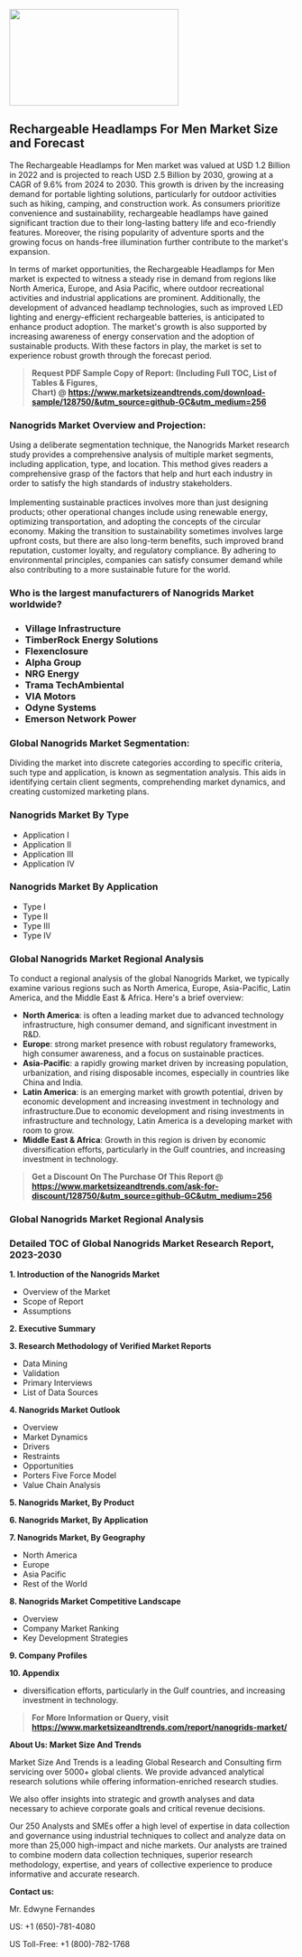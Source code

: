 <p><img class="alignnone size-medium wp-image-20088" src="https://ffe5etoiles.com/wp-content/uploads/2024/12/MST1-300x171.png" alt="" width="300" height="171" /></p><h2>Rechargeable Headlamps For Men Market Size and Forecast</h2><p>The Rechargeable Headlamps for Men market was valued at USD 1.2 Billion in 2022 and is projected to reach USD 2.5 Billion by 2030, growing at a CAGR of 9.6% from 2024 to 2030. This growth is driven by the increasing demand for portable lighting solutions, particularly for outdoor activities such as hiking, camping, and construction work. As consumers prioritize convenience and sustainability, rechargeable headlamps have gained significant traction due to their long-lasting battery life and eco-friendly features. Moreover, the rising popularity of adventure sports and the growing focus on hands-free illumination further contribute to the market's expansion.</p><p>In terms of market opportunities, the Rechargeable Headlamps for Men market is expected to witness a steady rise in demand from regions like North America, Europe, and Asia Pacific, where outdoor recreational activities and industrial applications are prominent. Additionally, the development of advanced headlamp technologies, such as improved LED lighting and energy-efficient rechargeable batteries, is anticipated to enhance product adoption. The market's growth is also supported by increasing awareness of energy conservation and the adoption of sustainable products. With these factors in play, the market is set to experience robust growth through the forecast period.</p></p><blockquote id="" class=""><strong>Request PDF Sample Copy of Report: (Including Full TOC, List of Tables &amp; Figures, Chart)&nbsp;@&nbsp;<strong><a href="https://www.marketsizeandtrends.com/download-sample/128750/&utm_source=github-GC&utm_medium=256" target="_blank">https://www.marketsizeandtrends.com/download-sample/128750/&utm_source=github-GC&utm_medium=256</a></strong></strong></blockquote><h3 id="" class="">Nanogrids Market&nbsp;Overview and Projection:</h3><p id="" class="">Using a deliberate segmentation technique, the Nanogrids Market research study provides a comprehensive analysis of multiple market segments, including application, type, and location. This method gives readers a comprehensive grasp of the factors that help and hurt each industry in order to satisfy the high standards of industry stakeholders. <br /> <br />Implementing sustainable practices involves more than just designing products; other operational changes include using renewable energy, optimizing transportation, and adopting the concepts of the circular economy. Making the transition to sustainability sometimes involves large upfront costs, but there are also long-term benefits, such improved brand reputation, customer loyalty, and regulatory compliance. By adhering to environmental principles, companies can satisfy consumer demand while also contributing to a more sustainable future for the world.</p><h3 id="" class="">Who is the largest manufacturers of&nbsp;Nanogrids Market worldwide?</h3><h3 class=""><p><ul><li>Village Infrastructure </li><li> TimberRock Energy Solutions </li><li> Flexenclosure </li><li> Alpha Group </li><li> NRG Energy </li><li> Trama TechAmbiental </li><li> VIA Motors </li><li> Odyne Systems </li><li> Emerson Network Power</li></ul></p></h3><h3 id="" class="">Global&nbsp;Nanogrids Market Segmentation:</h3><p id="" class="">Dividing the market into discrete categories according to specific criteria, such type and application, is known as segmentation analysis. This aids in identifying certain client segments, comprehending market dynamics, and creating customized marketing plans.</p><h3 id="" class="">Nanogrids Market&nbsp;By Type</h3><p><p><ul><li>Application I </li><li> Application II </li><li> Application III </li><li> Application IV</p></li></ul></p></p><h3 id="" class="">Nanogrids Market&nbsp;By Application</h3><p class=""><p><ul><li>Type I </li><li> Type II </li><li> Type III </li><li> Type IV</li></ul></p></p><h3 id="" class="">Global Nanogrids Market Regional Analysis</h3><p id="" class="">To conduct a regional analysis of the global Nanogrids Market, we typically examine various regions such as North America, Europe, Asia-Pacific, Latin America, and the Middle East &amp; Africa. Here's a brief overview:</p><ul><li><strong>North America</strong>: is often a leading market due to advanced technology infrastructure, high consumer demand, and significant investment in R&amp;D.</li><li><strong>Europe</strong>: strong market presence with robust regulatory frameworks, high consumer awareness, and a focus on sustainable practices.</li><li><strong>Asia-Pacific</strong>: a rapidly growing market driven by increasing population, urbanization, and rising disposable incomes, especially in countries like China and India.</li><li><strong>Latin America</strong>: is an emerging market with growth potential, driven by economic development and increasing investment in technology and infrastructure.Due to economic development and rising investments in infrastructure and technology, Latin America is a developing market with room to grow.</li><li><strong>Middle East &amp; Africa</strong>: Growth in this region is driven by economic diversification efforts, particularly in the Gulf countries, and increasing investment in technology.</li></ul><blockquote id="" class=""><strong>Get a Discount On The Purchase Of This Report @ <strong><a href="https://www.marketsizeandtrends.com/ask-for-discount/128750/&utm_source=github-GC&utm_medium=256" target="_blank">https://www.marketsizeandtrends.com/ask-for-discount/128750/&utm_source=github-GC&utm_medium=256</a></strong></strong></blockquote><h3 id="" class="">Global Nanogrids Market Regional Analysis</h3><h3 id="" class="">Detailed TOC of Global Nanogrids Market Research Report, 2023-2030</h3><p id="" class=""><strong>1. Introduction of the Nanogrids Market</strong></p><ul><li>Overview of the Market</li><li>Scope of Report</li><li>Assumptions</li></ul><p id="" class=""><strong>2. Executive Summary</strong></p><p id="" class=""><strong>3. Research Methodology of Verified Market Reports</strong></p><ul><li>Data Mining</li><li>Validation</li><li>Primary Interviews</li><li>List of Data Sources</li></ul><p id="" class=""><strong>4. Nanogrids Market Outlook</strong></p><ul><li>Overview</li><li>Market Dynamics</li><li>Drivers</li><li>Restraints</li><li>Opportunities</li><li>Porters Five Force Model</li><li>Value Chain Analysis</li></ul><p id="" class=""><strong>5. Nanogrids Market, By Product</strong></p><p id="" class=""><strong>6. Nanogrids Market, By Application</strong></p><p id="" class=""><strong>7. Nanogrids Market, By Geography</strong></p><ul><li>North America</li><li>Europe</li><li>Asia Pacific</li><li>Rest of the World</li></ul><p id="" class=""><strong>8. Nanogrids Market Competitive Landscape</strong></p><ul><li>Overview</li><li>Company Market Ranking</li><li>Key Development Strategies</li></ul><p id="" class=""><strong>9. Company Profiles</strong></p><p id="" class=""><strong>10. Appendix</strong></p><ul><li>diversification efforts, particularly in the Gulf countries, and increasing investment in technology.</li></ul><blockquote id="" class=""><strong>For More Information or Query, visit <strong><strong><a href="https://www.marketsizeandtrends.com/report/nanogrids-market/" target="_blank">https://www.marketsizeandtrends.com/report/nanogrids-market/</a></strong></strong></strong></blockquote><p id="" class=""><strong>About Us: Market Size And Trends</strong></p><p id="" class="">Market Size And Trends is a leading Global Research and Consulting firm servicing over 5000+ global clients. We provide advanced analytical research solutions while offering information-enriched research studies.</p><p id="" class="">We also offer insights into strategic and growth analyses and data necessary to achieve corporate goals and critical revenue decisions.</p><p id="" class="">Our 250 Analysts and SMEs offer a high level of expertise in data collection and governance using industrial techniques to collect and analyze data on more than 25,000 high-impact and niche markets. Our analysts are trained to combine modern data collection techniques, superior research methodology, expertise, and years of collective experience to produce informative and accurate research.</p><p id="" class=""><strong>Contact us:</strong></p><p id="" class="">Mr. Edwyne Fernandes</p><p id="" class="">US: +1 (650)-781-4080</p><p id="" class="">US Toll-Free: +1 (800)-782-1768</p>

